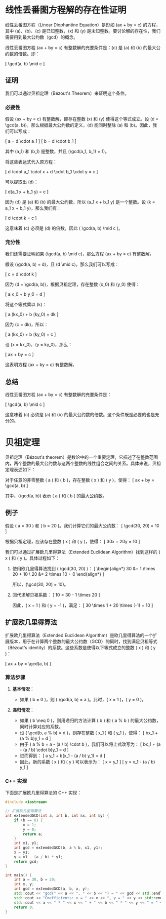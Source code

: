 # 线性丢番图方程解的存在性证明

线性丢番图方程（Linear Diophantine Equation）是形如 \(ax + by = c\) 的方程，其中 \(a\)、\(b\)、\(c\) 是已知整数，\(x\) 和 \(y\) 是未知整数。要讨论解的存在性，我们需要用到最大公约数（gcd）的概念。

线性丢番图方程 \(ax + by = c\) 有整数解的充要条件是：\(c\) 是 \(a\) 和 \(b\) 的最大公约数的倍数。即：

\[ \gcd(a, b) \mid c \]

## 证明

我们可以通过贝祖定理（Bézout's Theorem）来证明这个条件。

### 必要性

假设 \(ax + by = c\) 有整数解，即存在整数 \(x\) 和 \(y\) 使得这个等式成立。设 \(d = \gcd(a, b)\)，那么根据最大公约数的定义，\(d\) 能同时整除 \(a\) 和 \(b\)。因此，我们可以写成：

\[ a = d \cdot a_1 \]
\[ b = d \cdot b_1 \]

其中 \(a_1\) 和 \(b_1\) 是整数，并且 \(\gcd(a_1, b_1) = 1\)。

将这些表达式代入原方程：

\[ d \cdot a_1 \cdot x + d \cdot b_1 \cdot y = c \]

可以提取出 \(d\)：

\[ d(a_1 x + b_1 y) = c \]

因为 \(d\) 是 \(a\) 和 \(b\) 的最大公约数，所以 \(a_1 x + b_1 y\) 是一个整数。设 \(k = a_1 x + b_1 y\)，那么我们有：

\[ d \cdot k = c \]

这意味着 \(c\) 必须是 \(d\) 的倍数，因此 \( \gcd(a, b) \mid c \)。

### 充分性

我们还需要证明如果 \(\gcd(a, b) \mid c\)，那么方程 \(ax + by = c\) 有整数解。

假设 \(\gcd(a, b) = d\)，且 \(d \mid c\)。那么我们可以写成：

\[ c = d \cdot k \]

因为 \(d = \gcd(a, b)\)，根据贝祖定理，存在整数 \(x_0\) 和 \(y_0\) 使得：

\[ a x_0 + b y_0 = d \]

将这个等式乘以 \(k\)：

\[ a (kx_0) + b (ky_0) = dk \]

因为 \(c = dk\)，所以：

\[ a (kx_0) + b (ky_0) = c \]

设 \(x = kx_0\)，\(y = ky_0\)，那么：

\[ ax + by = c \]

这表明方程 \(ax + by = c\) 有整数解。

## 总结

线性丢番图方程 \(ax + by = c\) 有整数解的充要条件是：

\[ \gcd(a, b) \mid c \]

这意味着 \(c\) 必须是 \(a\) 和 \(b\) 的最大公约数的倍数。这个条件既是必要的也是充分的。

# 贝祖定理

贝祖定理（Bézout's theorem）是数论中的一个重要定理，它描述了在整数范围内，两个整数的最大公约数与这两个整数的线性组合之间的关系。具体来说，贝祖定理表述如下：

对于任意的非零整数 \( a \) 和 \( b \)，存在整数 \( x \) 和 \( y \)，使得：
\[ ax + by = \gcd(a, b) \]

其中，\(\gcd(a, b)\) 表示 \( a \) 和 \( b \) 的最大公约数。

## 例子

假设 \( a = 30 \) 和 \( b = 20 \)。我们计算它们的最大公约数：
\[ \gcd(30, 20) = 10 \]

根据贝祖定理，应该存在整数 \( x \) 和 \( y \)，使得：
\[ 30x + 20y = 10 \]

我们可以通过扩展欧几里得算法（Extended Euclidean Algorithm）找到这样的 \( x \) 和 \( y \)。具体过程如下：

1. 使用欧几里得算法找到 \( \gcd(30, 20) \)：
   \[
   \begin{align*}
   30 &= 1 \times 20 + 10 \\
   20 &= 2 \times 10 + 0
   \end{align*}
   \]

   所以，\(\gcd(30, 20) = 10\)。

2. 回代求解贝祖系数：
   \[
   10 = 30 - 1 \times 20
   \]

   因此，\( x = 1 \) 和 \( y = -1 \)，满足：
   \[ 30 \times 1 + 20 \times (-1) = 10 \]

## 扩展欧几里得算法

扩展欧几里得算法（Extended Euclidean Algorithm）是欧几里得算法的一个扩展版本，用于在计算两个整数的最大公约数（GCD）的同时，找到满足贝祖等式（Bézout's identity）的系数。这些系数是使得以下等式成立的整数 \( x \) 和 \( y \)：

\[ ax + by = \gcd(a, b) \]

### 算法步骤

1. **基本情况**：
   - 如果 \( b = 0 \)，则 \( \gcd(a, b) = a \)。此时，\( x = 1 \)，\( y = 0 \)。

2. **递归情况**：
   - 如果 \( b \neq 0 \)，则用递归的方法计算 \( b \) 和 \( a \% b \) 的最大公约数，同时计算对应的系数。
   - 设 \( \gcd(b, a \% b) = d \)，则存在整数 \( x_1 \) 和 \( y_1 \)，使得：
     \[ bx_1 + (a \% b)y_1 = d \]
   - 由于 \( a \% b = a - (a / b) \cdot b \)，我们可以将上式改写为：
     \[ bx_1 + (a - (a / b) \cdot b)y_1 = d \]
   - 进而得到：
     \[ a y_1 + b(x_1 - (a / b) y_1) = d \]
   - 因此，新的系数 \( x \) 和 \( y \) 可以表示为：
     \[ x = y_1 \]
     \[ y = x_1 - (a / b) y_1 \]

### C++ 实现

下面是扩展欧几里得算法的 C++ 实现：

```cpp
#include <iostream>

// 扩展欧几里得算法
int extendedGCD(int a, int b, int &x, int &y) {
    if (b == 0) {
        x = 1;
        y = 0;
        return a;
    }
    int x1, y1;
    int gcd = extendedGCD(b, a % b, x1, y1);
    x = y1;
    y = x1 - (a / b) * y1;
    return gcd;
}

int main() {
    int a = 30, b = 20;
    int x, y;
    int gcd = extendedGCD(a, b, x, y);
    std::cout << "gcd(" << a << ", " << b << ") = " << gcd << std::endl;
    std::cout << "Coefficients: x = " << x << ", y = " << y << std::endl;
    std::cout << a << " * " << x << " + " << b << " * " << y << " = " << gcd << std::endl;
    return 0;
}
